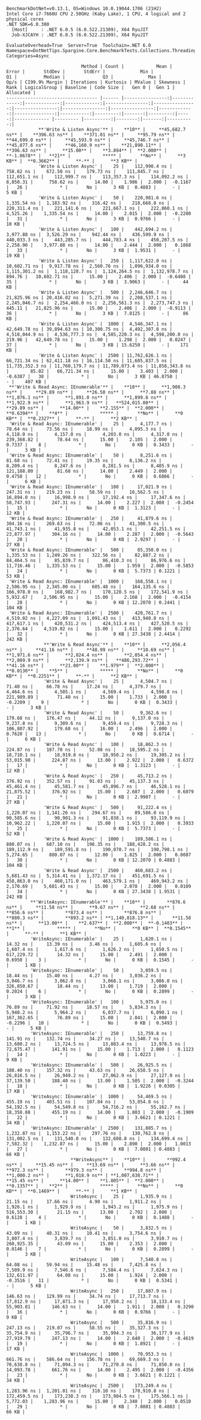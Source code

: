 
    BenchmarkDotNet=v0.13.1, OS=Windows 10.0.19044.1706 (21H2)
    Intel Core i7-7660U CPU 2.50GHz (Kaby Lake), 1 CPU, 4 logical and 2 physical cores
    .NET SDK=6.0.300
      [Host]     : .NET 6.0.5 (6.0.522.21309), X64 RyuJIT
      Job-XJCAYH : .NET 6.0.5 (6.0.522.21309), X64 RyuJIT

    EvaluateOverhead=True  Server=True  Toolchain=.NET 6.0  
    Namespace=DotNetTips.Spargine.Core.BenchmarkTests.Collections.Threading  Categories=Async  

                                Method | Count |            Mean |        Error |       StdDev |       StdErr |             Min |              Q1 |          Median |              Q3 |             Max |         Op/s | CI99.9% Margin | Iterations | Kurtosis | MValue | Skewness | Rank | LogicalGroup | Baseline | Code Size |   Gen 0 |  Gen 1 | Allocated |
    ---------------------------------- |------ |----------------:|-------------:|-------------:|-------------:|----------------:|----------------:|----------------:|----------------:|----------------:|-------------:|---------------:|-----------:|---------:|-------:|---------:|-----:|------------- |--------- |----------:|--------:|-------:|----------:|
                **'Write & Listen Async'** |    **10** |     **45,682.7 ns** |    **396.63 ns** |    **371.01 ns** |     **95.79 ns** |     **44,699.0 ns** |     **45,593.9 ns** |     **45,746.7 ns** |     **45,877.6 ns** |     **46,160.9 ns** |    **21,890.11** |      **396.63 ns** |      **15.00** |    **3.894** |  **2.000** |  **-1.0678** |   **21** |            ***** |       **No** |      **3 KB** |  **0.3662** |      **-** |      **3 KB** |
                'Write & Listen Async' |    25 |    112,990.4 ns |    758.62 ns |    672.50 ns |    179.73 ns |    111,845.7 ns |    112,651.1 ns |    112,999.7 ns |    113,357.3 ns |    114,092.2 ns |     8,850.31 |      758.62 ns |      14.00 |    1.986 |  2.000 |  -0.1167 |   26 |            * |       No |      3 KB |  0.4883 |      - |      5 KB |
                'Write & Listen Async' |    50 |    220,981.6 ns |  1,335.54 ns |  1,183.92 ns |    316.42 ns |    218,668.8 ns |    220,311.4 ns |    221,141.6 ns |    221,667.1 ns |    222,860.1 ns |     4,525.26 |    1,335.54 ns |      14.00 |    2.015 |  2.000 |  -0.2200 |   31 |            * |       No |      3 KB |  0.9766 |      - |     10 KB |
                'Write & Listen Async' |   100 |    442,694.2 ns |  3,977.88 ns |  3,526.29 ns |    942.44 ns |    436,599.9 ns |    440,033.3 ns |    443,285.7 ns |    444,783.4 ns |    450,207.5 ns |     2,258.90 |    3,977.88 ns |      14.00 |    2.444 |  2.000 |   0.1868 |   33 |            * |       No |      3 KB |  1.9531 |      - |     19 KB |
                'Write & Listen Async' |   250 |  1,117,622.0 ns | 10,602.71 ns |  9,917.78 ns |  2,560.76 ns |  1,096,934.0 ns |  1,115,301.2 ns |  1,118,128.7 ns |  1,124,264.5 ns |  1,132,978.7 ns |       894.76 |   10,602.71 ns |      15.00 |    2.406 |  2.000 |  -0.6408 |   35 |            * |       No |      3 KB |  3.9063 |      - |     44 KB |
                'Write & Listen Async' |   500 |  2,246,646.7 ns | 21,825.96 ns | 20,416.02 ns |  5,271.39 ns |  2,208,537.1 ns |  2,245,046.7 ns |  2,254,466.0 ns |  2,256,561.3 ns |  2,273,747.3 ns |       445.11 |   21,825.96 ns |      15.00 |    2.406 |  2.000 |  -0.9113 |   36 |            * |       No |      3 KB |  7.8125 |      - |     86 KB |
                'Write & Listen Async' |  1000 |  4,546,347.1 ns | 42,649.78 ns | 39,894.63 ns | 10,300.75 ns |  4,492,307.8 ns |  4,518,044.9 ns |  4,536,777.3 ns |  4,585,220.3 ns |  4,598,200.0 ns |       219.96 |   42,649.78 ns |      15.00 |    1.298 |  2.000 |   0.0247 |   37 |            * |       No |      3 KB | 15.6250 |      - |    171 KB |
                'Write & Listen Async' |  2500 | 11,762,626.1 ns | 66,721.34 ns | 62,411.18 ns | 16,114.50 ns | 11,605,837.5 ns | 11,735,352.3 ns | 11,760,179.7 ns | 11,789,073.4 ns | 11,858,343.8 ns |        85.02 |   66,721.34 ns |      15.00 |    3.403 |  2.000 |  -0.6387 |   38 |            * |       No |      3 KB | 46.8750 |      - |    407 KB |
     **'Write & Read Async: IEnumerable'** |    **10** |      **1,908.3 ns** |     **29.89 ns** |     **26.50 ns** |      **7.08 ns** |      **1,876.1 ns** |      **1,891.0 ns** |      **1,899.8 ns** |      **1,922.9 ns** |      **1,963.9 ns** |   **524,015.00** |       **29.89 ns** |      **14.00** |    **2.155** |  **2.000** |   **0.6394** |    **4** |            ***** |       **No** |      **0 KB** |  **0.2327** |      **-** |      **2 KB** |
     'Write & Read Async: IEnumerable' |    25 |      4,177.7 ns |     78.64 ns |     73.56 ns |     18.99 ns |      4,095.3 ns |      4,118.0 ns |      4,157.0 ns |      4,203.0 ns |      4,317.0 ns |   239,368.82 |       78.64 ns |      15.00 |    2.105 |  2.000 |   0.7337 |    8 |            * |       No |      0 KB |  0.3433 |      - |      3 KB |
     'Write & Read Async: IEnumerable' |    50 |      8,251.6 ns |     81.68 ns |     72.41 ns |     19.35 ns |      8,136.2 ns |      8,209.4 ns |      8,247.6 ns |      8,281.5 ns |      8,405.9 ns |   121,188.00 |       81.68 ns |      14.00 |    2.449 |  2.000 |   0.4758 |   12 |            * |       No |      0 KB |  0.6866 |      - |      6 KB |
     'Write & Read Async: IEnumerable' |   100 |     17,021.9 ns |    247.31 ns |    219.23 ns |     58.59 ns |     16,562.5 ns |     16,894.0 ns |     16,998.9 ns |     17,192.4 ns |     17,347.6 ns |    58,747.93 |      247.31 ns |      14.00 |    2.227 |  2.000 |  -0.2454 |   15 |            * |       No |      0 KB |  1.3123 |      - |     12 KB |
     'Write & Read Async: IEnumerable' |   250 |     41,879.6 ns |    304.16 ns |    269.63 ns |     72.06 ns |     41,300.5 ns |     41,743.1 ns |     41,935.8 ns |     42,053.1 ns |     42,251.5 ns |    23,877.97 |      304.16 ns |      14.00 |    2.287 |  2.000 |  -0.5643 |   20 |            * |       No |      0 KB |  2.9297 |      - |     27 KB |
     'Write & Read Async: IEnumerable' |   500 |     85,350.0 ns |  1,335.53 ns |  1,249.26 ns |    322.56 ns |     82,887.2 ns |     84,464.5 ns |     85,839.7 ns |     86,410.3 ns |     86,976.6 ns |    11,716.46 |    1,335.53 ns |      15.00 |    1.959 |  2.000 |  -0.5853 |   24 |            * |       No |      0 KB |  5.7373 | 0.1221 |     53 KB |
     'Write & Read Async: IEnumerable' |  1000 |    168,558.1 ns |  2,506.95 ns |  2,345.00 ns |    605.48 ns |    164,135.6 ns |    166,978.0 ns |    168,982.7 ns |    170,120.5 ns |    172,541.9 ns |     5,932.67 |    2,506.95 ns |      15.00 |    2.168 |  2.000 |  -0.4154 |   28 |            * |       No |      0 KB | 12.2070 | 0.2441 |    104 KB |
     'Write & Read Async: IEnumerable' |  2500 |    420,761.7 ns |  4,519.02 ns |  4,227.09 ns |  1,091.43 ns |    413,940.8 ns |    417,617.1 ns |    420,531.2 ns |    424,513.4 ns |    427,520.5 ns |     2,376.64 |    4,519.02 ns |      15.00 |    1.611 |  2.000 |   0.2292 |   32 |            * |       No |      0 KB | 27.3438 | 2.4414 |    242 KB |
                  **'Write & Read Async'** |    **10** |      **2,056.4 ns** |     **41.16 ns** |     **48.99 ns** |     **10.69 ns** |      **1,971.6 ns** |      **2,024.4 ns** |      **2,054.4 ns** |      **2,089.9 ns** |      **2,139.9 ns** |   **486,293.72** |       **41.16 ns** |      **21.00** |    **1.979** |  **2.000** |   **0.0130** |    **5** |            ***** |       **No** |      **0 KB** |  **0.2251** |      **-** |      **2 KB** |
                  'Write & Read Async' |    25 |      4,504.7 ns |     71.40 ns |     66.78 ns |     17.24 ns |      4,379.7 ns |      4,464.6 ns |      4,505.1 ns |      4,569.4 ns |      4,598.8 ns |   221,989.89 |       71.40 ns |      15.00 |    1.733 |  2.000 |  -0.2209 |    9 |            * |       No |      0 KB |  0.3433 |      - |      3 KB |
                  'Write & Read Async' |    50 |      9,362.6 ns |    179.68 ns |    176.47 ns |     44.12 ns |      9,137.0 ns |      9,237.8 ns |      9,309.6 ns |      9,459.4 ns |      9,728.3 ns |   106,807.92 |      179.68 ns |      16.00 |    2.496 |  2.000 |   0.7620 |   13 |            * |       No |      0 KB |  0.6714 |      - |      6 KB |
                  'Write & Read Async' |   100 |     18,862.3 ns |    224.87 ns |    187.78 ns |     52.08 ns |     18,595.2 ns |     18,710.1 ns |     18,919.8 ns |     18,950.2 ns |     19,305.2 ns |    53,015.90 |      224.87 ns |      13.00 |    2.922 |  2.000 |   0.6372 |   17 |            * |       No |      0 KB |  1.3123 |      - |     12 KB |
                  'Write & Read Async' |   250 |     45,713.2 ns |    376.92 ns |    352.57 ns |     91.03 ns |     45,137.3 ns |     45,461.4 ns |     45,581.7 ns |     45,896.7 ns |     46,528.1 ns |    21,875.52 |      376.92 ns |      15.00 |    2.687 |  2.000 |   0.6079 |   21 |            * |       No |      0 KB |  2.9907 |      - |     27 KB |
                  'Write & Read Async' |   500 |     91,222.4 ns |  1,220.07 ns |  1,141.26 ns |    294.67 ns |     89,586.0 ns |     90,585.6 ns |     90,901.3 ns |     91,838.1 ns |     93,119.9 ns |    10,962.22 |    1,220.07 ns |      15.00 |    1.915 |  2.000 |   0.3933 |   25 |            * |       No |      0 KB |  5.7373 |      - |     52 KB |
                  'Write & Read Async' |  1000 |    189,586.1 ns |    880.07 ns |    687.10 ns |    198.35 ns |    188,428.2 ns |    189,112.9 ns |    189,591.8 ns |    190,070.7 ns |    190,798.1 ns |     5,274.65 |      880.07 ns |      12.00 |    1.825 |  2.000 |   0.0087 |   30 |            * |       No |      0 KB | 12.2070 | 0.4883 |    104 KB |
                  'Write & Read Async' |  2500 |    460,683.2 ns |  5,681.43 ns |  5,314.41 ns |  1,372.17 ns |    451,691.5 ns |    458,863.0 ns |    460,171.0 ns |    463,579.1 ns |    469,943.2 ns |     2,170.69 |    5,681.43 ns |      15.00 |    2.078 |  2.000 |   0.0109 |   34 |            * |       No |      0 KB | 27.3438 | 1.9531 |    242 KB |
             **'WriteAsync: IEnumerable'** |    **10** |        **876.6 ns** |     **11.58 ns** |      **9.67 ns** |      **2.68 ns** |        **856.6 ns** |        **873.4 ns** |        **876.8 ns** |        **880.3 ns** |        **893.2 ns** | **1,140,818.13** |       **11.58 ns** |      **13.00** |    **2.637** |  **2.000** |  **-0.1403** |    **1** |            ***** |       **No** |      **0 KB** |  **0.1545** |      **-** |      **1 KB** |
             'WriteAsync: IEnumerable' |    25 |      1,620.1 ns |     14.32 ns |     13.39 ns |      3.46 ns |      1,605.6 ns |      1,607.4 ns |      1,617.6 ns |      1,626.2 ns |      1,650.5 ns |   617,229.72 |       14.32 ns |      15.00 |    2.491 |  2.000 |   0.6950 |    3 |            * |       No |      0 KB |  0.1545 |      - |      1 KB |
             'WriteAsync: IEnumerable' |    50 |      3,059.5 ns |     18.44 ns |     15.40 ns |      4.27 ns |      3,036.2 ns |      3,046.7 ns |      3,062.0 ns |      3,068.1 ns |      3,086.0 ns |   326,850.67 |       18.44 ns |      13.00 |    1.719 |  2.000 |   0.2024 |    6 |            * |       No |      0 KB |  0.2899 |      - |      3 KB |
             'WriteAsync: IEnumerable' |   100 |      5,975.0 ns |     76.89 ns |     71.92 ns |     18.57 ns |      5,834.3 ns |      5,940.2 ns |      5,964.2 ns |      6,037.7 ns |      6,090.1 ns |   167,362.65 |       76.89 ns |      15.00 |    2.041 |  2.000 |  -0.2296 |   10 |            * |       No |      0 KB |  0.5493 |      - |      5 KB |
             'WriteAsync: IEnumerable' |   250 |     13,759.8 ns |    141.91 ns |    132.74 ns |     34.27 ns |     13,540.7 ns |     13,680.2 ns |     13,724.5 ns |     13,883.4 ns |     13,978.5 ns |    72,675.47 |      141.91 ns |      15.00 |    1.713 |  2.000 |   0.1123 |   14 |            * |       No |      0 KB |  1.0223 |      - |      9 KB |
             'WriteAsync: IEnumerable' |   500 |     26,925.5 ns |    188.40 ns |    157.32 ns |     43.63 ns |     26,658.5 ns |     26,816.5 ns |     26,949.2 ns |     27,062.9 ns |     27,127.9 ns |    37,139.50 |      188.40 ns |      13.00 |    1.505 |  2.000 |  -0.3244 |   18 |            * |       No |      0 KB |  1.9226 | 0.0305 |     17 KB |
             'WriteAsync: IEnumerable' |  1000 |     54,469.5 ns |    455.19 ns |    403.51 ns |    107.84 ns |     53,854.8 ns |     54,192.5 ns |     54,549.8 ns |     54,716.2 ns |     55,162.7 ns |    18,358.88 |      455.19 ns |      14.00 |    1.803 |  2.000 |  -0.1909 |   22 |            * |       No |      0 KB |  3.6621 | 0.1221 |     34 KB |
             'WriteAsync: IEnumerable' |  2500 |    131,885.7 ns |  1,232.87 ns |  1,153.22 ns |    297.76 ns |    130,762.8 ns |    131,002.5 ns |    131,540.0 ns |    132,608.8 ns |    134,699.4 ns |     7,582.32 |    1,232.87 ns |      15.00 |    2.890 |  2.000 |   1.0013 |   27 |            * |       No |      0 KB |  7.0801 | 0.4883 |     66 KB |
                            **WriteAsync** |    **10** |        **992.4 ns** |     **15.45 ns** |     **13.69 ns** |      **3.66 ns** |        **972.3 ns** |        **979.3 ns** |        **994.8 ns** |      **1,000.2 ns** |      **1,018.9 ns** | **1,007,638.71** |       **15.45 ns** |      **14.00** |    **1.805** |  **2.000** |   **0.1357** |    **2** |            ***** |       **No** |      **0 KB** |  **0.1469** |      **-** |      **1 KB** |
                            WriteAsync |    25 |      1,935.9 ns |     21.15 ns |     17.66 ns |      4.90 ns |      1,911.2 ns |      1,926.1 ns |      1,929.9 ns |      1,943.2 ns |      1,975.9 ns |   516,553.30 |       21.15 ns |      13.00 |    2.702 |  2.000 |   0.6128 |    4 |            * |       No |      0 KB |  0.1488 |      - |      1 KB |
                            WriteAsync |    50 |      3,832.5 ns |     43.09 ns |     40.31 ns |     10.41 ns |      3,754.6 ns |      3,807.4 ns |      3,839.7 ns |      3,851.0 ns |      3,910.7 ns |   260,925.35 |       43.09 ns |      15.00 |    2.353 |  2.000 |   0.0146 |    7 |            * |       No |      0 KB |  0.2899 |      - |      3 KB |
                            WriteAsync |   100 |      7,540.8 ns |     64.08 ns |     59.94 ns |     15.48 ns |      7,425.8 ns |      7,509.9 ns |      7,546.6 ns |      7,584.4 ns |      7,624.3 ns |   132,611.97 |       64.08 ns |      15.00 |    1.924 |  2.000 |  -0.3516 |   11 |            * |       No |      0 KB |  0.5341 |      - |      5 KB |
                            WriteAsync |   250 |     17,887.9 ns |    146.63 ns |    129.99 ns |     34.74 ns |     17,713.7 ns |     17,812.9 ns |     17,871.3 ns |     17,950.2 ns |     18,133.4 ns |    55,903.81 |      146.63 ns |      14.00 |    1.911 |  2.000 |   0.3290 |   16 |            * |       No |      0 KB |  0.9766 |      - |      9 KB |
                            WriteAsync |   500 |     35,816.9 ns |    247.13 ns |    219.07 ns |     58.55 ns |     35,327.3 ns |     35,754.9 ns |     35,796.7 ns |     35,994.3 ns |     36,177.9 ns |    27,919.79 |      247.13 ns |      14.00 |    2.640 |  2.000 |  -0.4619 |   19 |            * |       No |      0 KB |  1.8921 |      - |     17 KB |
                            WriteAsync |  1000 |     70,953.3 ns |    661.76 ns |    586.64 ns |    156.78 ns |     69,669.3 ns |     70,638.8 ns |     71,094.3 ns |     71,270.8 ns |     71,850.0 ns |    14,093.78 |      661.76 ns |      14.00 |    2.495 |  2.000 |  -0.4356 |   23 |            * |       No |      0 KB |  3.6621 | 0.1221 |     34 KB |
                            WriteAsync |  2500 |    173,249.4 ns |  1,283.96 ns |  1,201.01 ns |    310.10 ns |    170,910.8 ns |    172,459.5 ns |    173,238.3 ns |    173,984.5 ns |    175,566.1 ns |     5,772.03 |    1,283.96 ns |      15.00 |    2.340 |  2.000 |   0.0510 |   29 |            * |       No |      0 KB |  7.0801 | 0.4883 |     66 KB |

